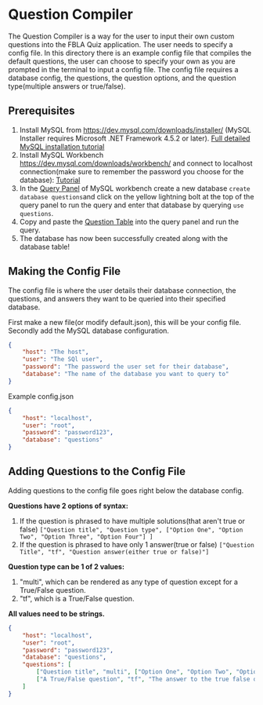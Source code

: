 # Question Compiler

The Question Compiler is a way for the user to input their own custom questions into the FBLA Quiz application.
The user needs to specify a config file.  In this directory there is an example config file that compiles the default questions, the user can choose to specify your own as you are prompted in the terminal to input a config file.
The config file requires a database config, the questions, the question options, and the question type(multiple answers or true/false).
## Prerequisites
1. Install MySQL from https://dev.mysql.com/downloads/installer/ (MySQL Installer requires Microsoft .NET Framework 4.5.2 or later). [Full detailed MySQL installation tutorial](https://www.liquidweb.com/kb/install-mysql-windows/)<br /> 
2. Install MySQL Workbench https://dev.mysql.com/downloads/workbench/ and connect to localhost connection(make sure to remember the password you choose for the database): [Tutorial](https://dev.mysql.com/doc/workbench/en/wb-getting-started-tutorial-create-connection.html)
3. In the [Query Panel](https://dev.mysql.com/doc/workbench/en/wb-sql-editor-query-panel.html) of MySQL workbench create a new database `create database questions`and click on the yellow lightning bolt at the top of the query panel to run the query and enter that database by querying `use questions`.
4. Copy and paste the [Question Table](../database/questionSchema.sql) into the query panel and run the query.
5. The database has now been successfully created along with the database table!

## Making the Config File
The config file is where the user details their database connection, the questions, and answers they want to be queried into their specified database. 

First make a new file(or modify default.json), this will be your config file.  Secondly add the MySQL database configuration. 
```json
{
	"host": "The host",
	"user": "The SQl user",
	"password": "The password the user set for their database",
	"database": "The name of the database you want to query to"
}
```

Example config.json
```json
{
	"host": "localhost",
	"user": "root",
	"password": "password123",
	"database": "questions"
}
```

## Adding Questions to the Config File
Adding questions to the config file goes right below the database config.

**Questions have 2 options of syntax:**
 1. If the question is phrased to have multiple solutions(that aren't true or false) `["Question title", "Question type", ["Option One", "Option Two", "Option Three", "Option Four"] ]`
 2. If the question is phrased to have only 1 answer(true or false) `["Question Title", "tf", "Question answer(either true or false)"]`

 

**Question type can be 1 of 2 values:**
 1. "multi", which can be rendered as any type of question except for a True/False question.
  2. "tf", which is a True/False question.

**All values need to be strings.**
```json
{
	"host": "localhost",
	"user": "root",
	"password": "password123",
	"database": "questions",
	"questions": [
		["Question title", "multi", ["Option One", "Option Two", "Option Three", "Option Four"]],
		["A True/False question", "tf", "The answer to the true false question"]
	]
}
```


